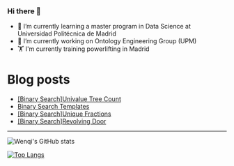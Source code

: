 ### Hi there 👋

- 🌱 I’m currently learning a master program in Data Science at Universidad Politécnica de Madrid
- 🔭 I’m currently working on Ontology Engineering Group (UPM) 
- 🏋️ I'm currently training powerlifting in Madrid

# Blog posts
<!-- BLOG-POST-LIST:START -->
- [[Binary Search]Univalue Tree Count](https://dev.to/jiangwenqi/binary-searchunivalue-tree-count-2eh2)
- [Binary Search Templates](https://dev.to/jiangwenqi/binary-search-templates-5glk)
- [[Binary Search]Unique Fractions](https://dev.to/jiangwenqi/unique-fractions-9d0)
- [[Binary Search]Revolving Door](https://dev.to/jiangwenqi/binary-search-revolving-door-1ofl)
<!-- BLOG-POST-LIST:END -->


---

![Wenqi's GitHub stats](https://github-readme-stats.vercel.app/api?username=jiangwenqi&show_icons=true&count_private=true)

[![Top Langs](https://github-readme-stats.vercel.app/api/top-langs/?username=jiangwenqi&layout=compact)](https://github.com/jiangwenqi/github-readme-stats)
